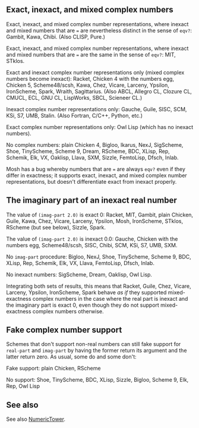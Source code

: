 ## Exact, inexact, and mixed complex numbers

Exact, inexact, and mixed complex number representations, where inexact and mixed numbers that are `=` are nevertheless distinct in the sense of `eqv?`: Gambit, Kawa, Chibi.  (Also CLISP, Pure.)

Exact, inexact, and mixed complex number representations, where inexact and mixed numbers that are `=` are the same in the sense of `eqv?`: MIT, STklos.

Exact and inexact complex number representations only (mixed complex numbers become inexact): Racket, Chicken 4 with the numbers egg, Chicken 5, Scheme48/scsh, Kawa, Chez, Vicare, Larceny, Ypsilon, IronScheme, Spark, Wraith, Sagittarius.  (Also ABCL, Allegro CL, Clozure CL, CMUCL, ECL, GNU CL, LispWorks, SBCL, Scieneer CL.)

Inexact complex number representations only: Gauche, Guile, SISC, SCM, KSi, S7, UMB, Stalin.  (Also Fortran, C/C++, Python, etc.)

Exact complex number representations only: Owl Lisp (which has no inexact numbers).

No complex numbers: plain Chicken 4, Bigloo, Ikarus, NexJ, SigScheme, Shoe, TinyScheme, Scheme 9, Dream, RScheme, BDC, XLisp, Rep, Schemik, Elk, VX, Oaklisp, Llava, SXM, Sizzle, FemtoLisp, Dfsch, Inlab.

Mosh has a bug whereby numbers that are `=` are always `eqv?` even if they differ in exactness; it supports exact, inexact, and mixed complex number representations, but doesn't differentiate exact from inexact properly.

## The imaginary part of an inexact real number

The value of `(imag-part 2.0)` is exact 0:  Racket, MIT, Gambit, plain Chicken, Guile, Kawa, Chez, Vicare, Larceny, Ypsilon, Mosh, IronScheme, STklos, RScheme (but see below), Sizzle, Spark.

The value of `(imag-part 2.0)` is inexact 0.0:  Gauche, Chicken with the numbers egg, Scheme48/scsh, SISC, Chibi, SCM, KSi, S7, UMB, SXM.

No `imag-part` procedure:  Bigloo, NexJ, Shoe, TinyScheme, Scheme 9, BDC, XLisp, Rep, Schemik, Elk, VX, Llava, FemtoLisp, Dfsch, Inlab.

No inexact numbers:  SigScheme, Dream, Oaklisp, Owl Lisp.

Integrating both sets of results, this means that Racket, Guile, Chez, Vicare, Larceny, Ypsilon, IronScheme, Spark behave *as if* they supported mixed-exactness complex numbers in the case where the real part is inexact and the imaginary part is exact 0, even though they do not support mixed-exactness complex numbers otherwise.

## Fake complex number support

Schemes that don't support non-real numbers can still fake support for `real-part` and `imag-part` by having the former return its argument and the latter return zero.  As usual, some do and some don't:

Fake support: plain Chicken, RScheme

No support: Shoe, TinyScheme, BDC, XLisp, Sizzle, Bigloo, Scheme 9, Elk, Rep, Owl Lisp

## See also

See also [NumericTower](NumericTower.md).
